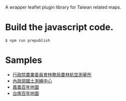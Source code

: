 
A wrapper leaflet plugin library for Taiwan related maps.

# Build the javascript code.

```
$ npm run prepublish
```

# Samples

- [行政院農業委員會林務局農林航空測量所](sample/atis.html)
- [內政部國土測繪中心](sample/nlsc.html)
- [嘉義百年地圖](sample/rchss-chiayi.html)
- [台南百年地圖](sample/rchss-tainan.html)

